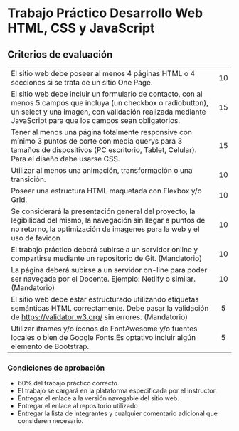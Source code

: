 # Trabajo Práctico Desarrollo Web HTML, CSS y JavaScript

## Criterios de evaluación

|||
| ------------- |:-------------:|
|El sitio web debe poseer al menos 4 páginas HTML o 4 secciones si se trata de un sitio One Page.      | 10 |
|El sitio web debe incluir un formulario de contacto, con al menos 5 campos que incluya (un checkbox o radiobutton), un select y una imagen, con validación realizada mediante JavaScript para que los campos sean obligatorios.|15|
|Tener al menos una página totalmente responsive con mínimo 3 puntos de corte con media querys para 3 tamaños de dispositivos (PC escritorio, Tablet, Celular). Para el diseño debe usarse CSS.|15|
|Utilizar al menos una animación, transformación o una transición. |10|
|Poseer una estructura HTML maquetada con Flexbox y/o Grid.|10|
|Se considerará la presentación general del proyecto, la legibilidad del mismo, la navegación sin llegar a puntos de no retorno, la optimización de imagenes para la web y el uso de favicon|10|
|El trabajo práctico deberá subirse a un servidor online y compartirse mediante un repositorio de Git. (Mandatorio) |10 |
|La página deberá subirse a un servidor on-line para poder ser navegada por el Docente. Ejemplo: Netlify o similar. (Mandatorio)|10|
|El sitio web debe estar estructurado utilizando etiquetas semánticas HTML correctamente. Debe pasar la validación de https://validator.w3.org/ sin errores. (Mandatorio)|5|
|Utilizar iframes y/o íconos de FontAwesome y/o fuentes locales o bien de Google Fonts.Es optativo incluir algún elemento de Bootstrap.|5|

### Condiciones de aprobación

* 60% del trabajo práctico correcto.
* El trabajo se cargará en la plataforma especificada por el instructor.
* Entregar el enlace a la versión navegable del sitio web.
* Entregar el enlace al repositorio utilizado
* Entregar la lista de integrantes y cualquier comentario adicional que consideren necesario.